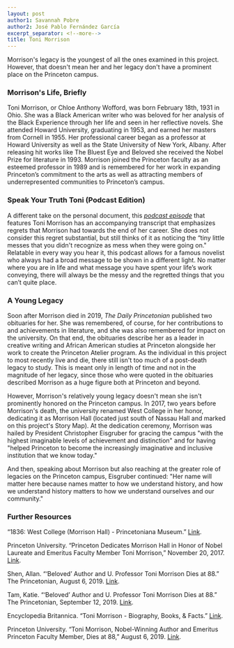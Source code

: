 ```yaml
---
layout: post
author1: Savannah Pobre
author2: José Pablo Fernández García
excerpt_separator: <!--more-->
title: Toni Morrison
---
```


Morrison's legacy is the youngest of all the ones examined in this project. However, that doesn't mean her and her legacy don't have a prominent place on the Princeton campus. <!--more-->

### Morrison's Life, Briefly ###
Toni Morrison, or Chloe Anthony Wofford, was born February 18th, 1931 in Ohio. She was a Black American writer who was beloved for her analysis of the Black Experience through her life and seen in her reflective novels. She attended Howard University, graduating in 1953, and earned her masters from Cornell in 1955. Her professional career began as a professor at Howard University as well as the State University of New York, Albany. After releasing hit works like The Bluest Eye and Beloved she received the Nobel Prize for literature in 1993. Morrison joined the Princeton faculty as an esteemed professor in 1989 and is remembered for her work in expanding Princeton’s commitment to the arts as well as attracting members of underrepresented communities to Princeton’s campus.

### Speak Your Truth Toni (Podcast Edition) ###
A different take on the personal document, this [*podcast episode*](https://www.npr.org/2016/01/22/463901896/i-regret-everything-toni-morrison-looks-back-on-her-personal-life) that features Toni Morrison has an accompanying transcript that emphasizes regrets that Morrison had towards the end of her career. She does not consider this regret substantial, but still thinks of it as noticing the “tiny little messes that you didn't recognize as mess when they were going on." Relatable in every way you hear it, this podcast allows for a famous novelist who always had a broad message to be shown in a different light. No matter where you are in life and what message you have spent your life’s work conveying, there will always be the messy and the regretted things that you can’t quite place. 

### A Young Legacy ###
Soon after Morrison died in 2019, *The Daily Princetonian* published two obituaries for her. She was remembered, of course, for her contributions to and achievements in literature, and she was also remembered for impact on the university. On that end, the obituaries describe her as a leader in creative writing and African American studies at Princeton alongside her work to create the Princeton Atelier program. As the individual in this project to most recently live and die, there still isn't too much of a post-death legacy to study. This is meant only in length of time and not in the magnitude of her legacy, since those who were quoted in the obituaries described Morrison as a huge figure both at Princeton and beyond.

However, Morrison's relatively young legacy doesn't mean she isn't prominently honored on the Princeton campus. In 2017, two years before Morrison's death, the university renamed West College in her honor, dedicating it as Morrison Hall (located just south of Nassau Hall and marked on this project's Story Map). At the dedication ceremony, Morrison was hailed by President Christopher Eisgruber for gracing the campus "with the highest imaginable levels of achievement and distinction" and for having "helped Princeton to become the increasingly imaginative and inclusive institution that we know today."

And then, speaking about Morrison but also reaching at the greater role of legacies on the Princeton campus, Eisgruber continued: "Her name will matter here because names matter to how we understand history, and how we understand history matters to how we understand ourselves and our community."

### Further Resources ###
“1836: West College (Morrison Hall) - Princetoniana Museum.” [Link](https://www.princetonianamuseum.org/artifact/67e32092-6793-4e0f-8a44-ce345825fe95).

Princeton University. “Princeton Dedicates Morrison Hall in Honor of Nobel Laureate and Emeritus Faculty Member Toni Morrison,” November 20, 2017. [Link](https://www.princeton.edu/news/2017/11/20/princeton-dedicates-morrison-hall-honor-nobel-laureate-and-emeritus-faculty-member).

Shen, Allan. “‘Beloved’ Author and U. Professor Toni Morrison Dies at 88.” The Princetonian, August 6, 2019. [Link](https://www.dailyprincetonian.com/article/2019/08/toni-morrison-dies).

Tam, Katie. “‘Beloved’ Author and U. Professor Toni Morrison Dies at 88.” The Princetonian, September 12, 2019. [Link](https://www.dailyprincetonian.com/article/2019/09/beloved-author-and-u-professor-toni-morrison-dies-at-88).

Encyclopedia Britannica. “Toni Morrison - Biography, Books, & Facts.” [Link](https://www.britannica.com/biography/Toni-Morrison).

Princeton University. “Toni Morrison, Nobel-Winning Author and Emeritus Princeton Faculty Member, Dies at 88,” August 6, 2019. [Link](https://www.princeton.edu/news/2019/08/06/toni-morrison-nobel-winning-author-and-emeritus-princeton-faculty-member-dies-88).
